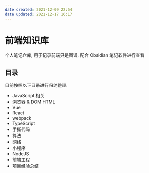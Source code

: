 ```yaml
---
date created: 2021-12-09 22:54
date updated: 2021-12-17 16:17
---
```


# 前端知识库

个人笔记仓库, 用于记录前端只是图谱, 配合 Obsidian 笔记软件进行查看

## 目录

目前按照以下目录进行归纳整理:
- JavaScript 相关 
- 浏览器 & DOM  HTML
- Vue
- React
- webpack
- TypeScript
- 手撕代码
- 算法
- 网络
- 小程序
- NodeJS
- 前端工程
- 项目经验总结